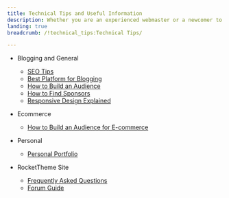 ```yaml
---
title: Technical Tips and Useful Information
description: Whether you are an experienced webmaster or a newcomer to the world of online media, we have an excellent collection of articles to help you build an audience for almost any online endeavor. From social media to ecommerce, we have you covered.
landing: true
breadcrumb: /!technical_tips:Technical Tips/

---
```


* Blogging and General

	- [SEO Tips](blogging/seo.md)
	- [Best Platform for Blogging](blogging/best_platform_for_blogging.md)
	- [How to Build an Audience](blogging/how_to_build_an_audience.md)
	- [How to Find Sponsors](blogging/sponsors.md)
    - [Responsive Design Explained](general/responsive.md)

<!-- -->

* Ecommerce

	- [How to Build an Audience for E-commerce](ecommerce/build_an_audience_for_ecommerce.md)

<!-- -->

* Personal

	- [Personal Portfolio](personal/personal_portfolio.md)

<!-- -->

* RocketTheme Site

    - [Frequently Asked Questions](site/faq.md)
    - [Forum Guide](site/forum_guide.md)
